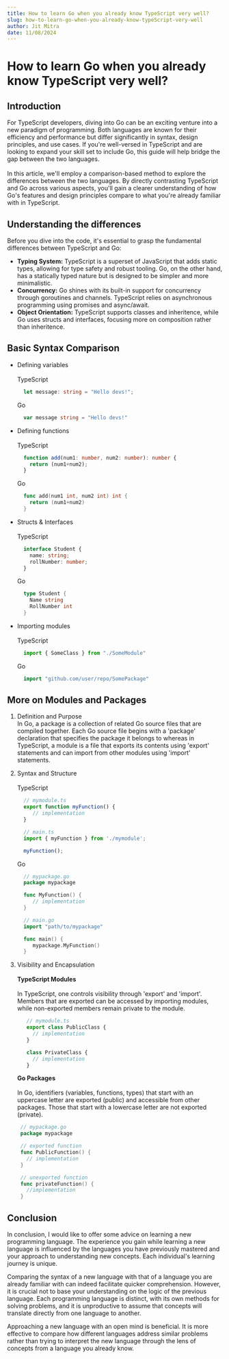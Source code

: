 ```yaml
---
title: How to learn Go when you already know TypeScript very well?
slug: how-to-learn-go-when-you-already-know-typeScript-very-well
author: Jit Mitra
date: 11/08/2024
---
```


# How to learn Go when you already know TypeScript very well?

## Introduction
For TypeScript developers, diving into Go can be an exciting venture into a new paradigm of programming. Both languages are known for their efficiency and performance but differ significantly in syntax, design principles, and use cases. If you're well-versed in TypeScript and are looking to expand your skill set to include Go, this guide will help bridge the gap between the two languages.
<br/>
<br/>
In this article, we'll employ a comparison-based method to explore the differences between the two languages. By directly contrasting TypeScript and Go across various aspects, you'll gain a clearer understanding of how Go's features and design principles compare to what you're already familiar with in TypeScript.

## Understanding the differences
Before you dive into the code, it's essential to grasp the fundamental differences between TypeScript and Go:
- **Typing System:** TypeScript is a superset of JavaScript that adds static types, allowing for type safety and robust tooling. Go, on the other hand, has a statically typed nature but is designed to be simpler and more minimalistic.   
- **Concurrency:** Go shines with its built-in support for concurrency through goroutines and channels. TypeScript relies on asynchronous programming using promises and async/await.   
- **Object Orientation:** TypeScript supports classes and inheritence, while Go uses structs and interfaces, focusing more on composition rather than inheritence.

## Basic Syntax Comparison
- Defining variables
  <br/>
  <br/>
  TypeScript
  ```typescript
    let message: string = "Hello devs!";
  ```

  Go
  ```go
    var message string = "Hello devs!"
  ```
- Defining functions
  <br/>
  <br/>
  TypeScript
  ```typescript
    function add(num1: number, num2: number): number {
      return (num1+num2);
    }
  ```

  Go
  ```go
    func add(num1 int, num2 int) int {
      return (num1+num2)
    }
  ```
- Structs & Interfaces
  <br/>
  <br/>
  TypeScript
  ```typescript
    interface Student {
      name: string;
      rollNumber: number;
    }
  ```

  Go
  ```go
    type Student {
      Name string
      RollNumber int
    }
  ```

- Importing modules
  <br/>
  <br/>
  TypeScript
  ```typescript
    import { SomeClass } from "./SomeModule"
  ```

  Go
  ```go
    import "github.com/user/repo/SomePackage"
  ```

## More on Modules and Packages
1. Definition and Purpose  
   In Go, a package is a collection of related Go source files that are compiled together. Each Go source file begins with a 'package' declaration that specifies the package it belongs to whereas in TypeScript, a module is a file that exports its contents using 'export' statements and can import from other modules using 'import' statements.

2. Syntax and Structure
   <br/>
   <br/>
   TypeScript

   ```typescript
     // mymodule.ts
     export function myFunction() {
        // implementation
     }

     // main.ts
     import { myFunction } from './mymodule';

     myFunction();
   ```
   
   Go

   ```go
     // mypackage.go
     package mypackage

     func MyFunction() {
        // implementation
     }

     // main.go
     import "path/to/mypackage"

     func main() {
        mypackage.MyFunction()
     }
   ```

4. Visibility and Encapsulation
   <br/>
   <br/>
   **TypeScript Modules**
   <br/>  
   In TypeScript, one controls visibility through 'export' and 'import'. Members that are exported can be accessed by importing modules, while non-exported members remain private to the module.

   ```typescript
      // mymodule.ts
      export class PublicClass {
        // implementation
      }

      class PrivateClass {
        // implementation
      }
   ```
   
   **Go Packages**  
   <br/>
   In Go, identifiers (variables, functions, types) that start with an uppercase letter are exported (public) and accessible from other packages. Those that start with a lowercase letter are not exported (private).

   ```go
    // mypackage.go
    package mypackage

    // exported function
    func PublicFunction() {
      // implementation
    }

    // unexported function
    func privateFunction() {
      //implementation
    }
   ```


 
## Conclusion
In conclusion, I would like to offer some advice on learning a new programming language. The experience you gain while learning a new language is influenced by the languages you have previously mastered and your approach to understanding new concepts. Each individual's learning journey is unique.

Comparing the syntax of a new language with that of a language you are already familiar with can indeed facilitate quicker comprehension. However, it is crucial not to base your understanding on the logic of the previous language. Each programming language is distinct, with its own methods for solving problems, and it is unproductive to assume that concepts will translate directly from one language to another.

Approaching a new language with an open mind is beneficial. It is more effective to compare how different languages address similar problems rather than trying to interpret the new language through the lens of concepts from a language you already know.
